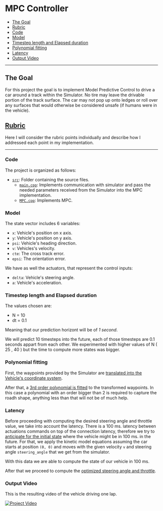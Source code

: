 # MPC Controller

* [The Goal](#the-goal)
* [Rubric](#rubric)
* [Code](#code)
* [Model](#model)
* [Timestep length and Elapsed duration](#timestep-lenght-and-elapsed-duration)
* [Polynomial fitting](#polynomial-fitting)
* [Latency](#latency)
* [Output Video](#output-video)

---

## The Goal

For this project the goal is to implement Model Predictive Control to drive a car around a track within the Simulator. No tire may leave the drivable portion of the track surface. The car may not pop up onto ledges or roll over any surfaces that would otherwise be considered unsafe (if humans were in the vehicle).

## [Rubric](https://review.udacity.com/#!/rubrics/896/view)
Here I will consider the rubric points individually and describe how I addressed each point in my implementation.  

---

### Code
The project is organized as follows:
* [`src`](https://github.com/vguerra/CarND-MPC-Project/tree/master/src): Folder containing the source files.
    - [`main.cpp`](https://github.com/vguerra/CarND-MPC-Project/blob/master/src/main.cpp): Implements communication with simulator and pass the needed parameters received from the Simulator into the MPC implementation.
    - [`MPC.cpp`](https://github.com/vguerra/CarND-MPC-Project/blob/master/src/MPC.cpp): Implements MPC.

### Model

The state vector includes 6 variables:

* `x`: Vehicle's position on x axis.
* `y`: Vehicle's position on y axis.
* `psi`: Vehicle's heading direction.
* `v`: Vehicles's velocity.
* `cte`: The cross track error.
* `epsi`: The orientation error.

We have as well the actuators, that represent the control inputs:

* `delta`: Vehicle's steering angle.
* `a`: Vehicle's acceleration.

### Timestep length and Elapsed duration

The values chosen are:

* N = 10
* dt = 0.1

Meaning that our prediction horizont will be of *1 second*.

We will predict 10 timesteps into the future, each of those timesteps are 0.1 seconds appart from each other. We experimented with higher values of N ( 25 , 40 ) but the time to compute more states was bigger.

### Polynomial fitting

First, the waypoints provided by the Simulator are [translated into the Vehicle's coordinate system](https://github.com/vguerra/CarND-MPC-Project/blob/master/src/main.cpp#L99-L105).

After that, a [3rd order polynomial is fitted](https://github.com/vguerra/CarND-MPC-Project/blob/master/src/main.cpp#L112) to the transformed waypoints. In this case a polynomial with an order bigger than 2 is required to capture the roadh shape, anything less than that will not be of much help.

### Latency

Before proceeding with computing the desired steering angle and throttle value, we take into account the latency. There is a 100 ms. latency between actuations commands on top of the connection latency, therefore we try to [anticipate for the initial state](https://github.com/vguerra/CarND-MPC-Project/blob/master/src/main.cpp#L115-L122) where the vehicle might be in 100 ms. in the future. For that, we apply the kinetic model equations assuming the car starts at position `(0, 0)` and moves with the given velocity `v` and steering angle `steering_angle` that we get from the simulator.

With this data we are able to compute the state of our vehicle in 100 ms.

After that we proceed to compute the [optimized steering angle and throttle](https://github.com/vguerra/CarND-MPC-Project/blob/master/src/main.cpp#L124-L130).

### Output Video

This is the resulting video of the vehicle driving one lap.

[![Project Video](https://img.youtube.com/vi/FEwMjXi-S7E/0.jpg)](https://youtu.be/FEwMjXi-S7E)
